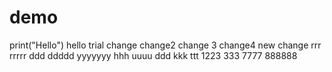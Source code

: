 # demo
print("Hello")
hello
trial
change
change2
change 3
change4
new change
rrr
rrrrr
ddd
ddddd
yyyyyyy
hhh
uuuu
ddd
kkk
ttt
1223
333
7777
888888